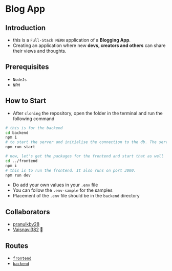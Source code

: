 # Blog App

## Introduction

- this is a `Full-Stack MERN` application of a **Blogging App**.
- Creating an application where new **devs, creators and others** can share their views and thoughts.

## Prerequisites

- `NodeJs`
- `NPM`

## How to Start

- After `cloning` the repository, open the folder in the terminal and run the following command

```bash
# this is for the backend
cd backend
npm i
# to start the server and initialise the connection to the db. The server is running on port 8000
npm run start

# now, let's get the packages for the frontend and start that as well
cd ../frontend
npm i
# this is to run the frontend. It also runs on port 3000.
npm run dev
```

- Do add your own values in your `.env` file
- You can follow the `.env-sample` for the samples
- Placement of the `.env` file should be in the `backend` directory

## Collaborators

- [pranulkbv28](https://github.com/pranulkbv28)
- [Vaisnavi382](https://github.com/Vaisnavi382) 💖

## Routes

- [`frontend`](https://github.com/pranulkbv28/Blog-App/tree/main/frontend)
- [`backend`](https://github.com/pranulkbv28/Blog-App/tree/main/backend)

